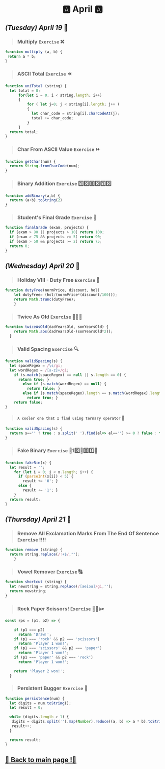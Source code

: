 <h1 align="center">🅰️ April 🅰️</h1>

## _(Tuesday) April 19_ 📢

>### Multiply `Exercise` ❌
```javascript
function multiply (a, b) {
 return a * b;
}
```
>### ASCII Total `Exercise` ⏪
```javascript
function uniTotal (string) {
  let total = 0;
      for(let i = 0; i < string.length; i++) 
      {
          for ( let j=0; j < string[i].length; j++ ) 
          {
            let char_code = string[i].charCodeAt(j);
            total += char_code;
          }
      }
  return total;
} 
```

>### Char From ASCII Value `Exercise` ⏩
```javascript
function getChar(num) {
  return String.fromCharCode(num);
}
```
 
>### Binary Addition `Exercise` 1️⃣0️⃣0️⃣0️⃣1️⃣0️⃣
```javascript
function addBinary(a,b) {
  return (a+b).toString(2)
}
```

>### Student's Final Grade `Exercise` 💯
```javascript
function finalGrade (exam, projects) {
  if (exam > 90 || projects > 10) return 100;
  if (exam > 75 && projects >= 5) return 90;
  if (exam > 50 && projects >= 2) return 75;
  return 0; 
}
```

## _(Wednesday) April 20_ 📢

>### Holiday VIII - Duty Free `Exercise` 🍹
```javascript
function dutyFree(normPrice, discount, hol) 
    let dutyFree= (hol/(normPrice*(discount/100)));
    return Math.trunc(dutyFree);
    }
```

>### Twice As Old `Exercise` 👨👦👴
```javascript
function twiceAsOld(dadYearsOld, sonYearsOld) {
    return Math.abs(dadYearsOld-(sonYearsOld*2));
  }
```

>### Valid Spacing `Exercise` 🔍
```javascript
function validSpacing(s) {
  let spaceRegex = /\s/gi;
  let wordRegex = /[a-z]+/gi;
    if (s.match(spaceRegex) == null || s.length == 0) {
      return true; } 
        else if (s.match(wordRegex) == null) {
          return false; } 
        else if (s.match(spaceRegex).length == s.match(wordRegex).length - 1) {
          return true; }
    return false;
}
```
>#### `A cooler one that I find using ternary operator` 🔎
```javascript
function validSpacing(s) {
  return s=='' ? true : s.split(' ').find(el=> el=='') >= 0 ? false : true
}
```

>### Fake Binary `Exercise` 👻1️0️⃣👻0️⃣1️⃣👻
```javascript
function fakeBin(x) {
  let result = '';
    for (let i = 0; i < x.length; i++) {
      if (parseInt(x[i]) < 5) {
        result += '0'; }
      else {
        result += '1'; }
    }
  return result;
}
```

## _(Thursday) April 21_ 📢

>### Remove All Exclamation Marks From The End Of Sentence `Exercise` ‼️‼️
```javascript
function remove (string) {  
  return string.replace(/!+$/,"");
    }
```

>### Vowel Remover `Exercise` 🔠
```javascript
function shortcut (string) {
  let newstring = string.replace(/[aeiou]/gi,'');
  return newstring;
}
```

>### Rock Paper Scissors! `Exercise` 🗿📄✂️
```javascript
const rps = (p1, p2) => {
  
    if (p1 === p2) 
      return 'Draw!';
    if (p1 === 'rock' && p2 === 'scissors') 
      return 'Player 1 won!';
    if (p1 === 'scissors' && p2 === 'paper') 
      return 'Player 1 won!';
    if (p1 === 'paper' && p2 === 'rock') 
      return 'Player 1 won!';
  
    return 'Player 2 won!';
  }
```

>### Persistent Bugger `Exercise` 🍔
```javascript
function persistence(num) {
  let digits = num.toString();
  let result = 0;
  
  while (digits.length > 1) {
   digits = digits.split('').map(Number).reduce((a, b) => a * b).toString();
   result++;
  }
  
  return result;
}
```

## [📎 Back to main page !📎](/home/readAura.md)
